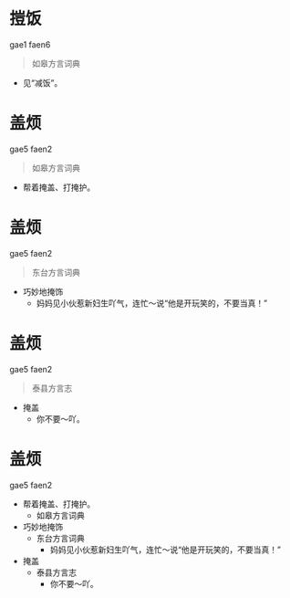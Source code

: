 # 㨟饭
gae1 faen6
> 如皋方言词典
- 见“减饭”。

# 盖烦
gae5 faen2
> 如皋方言词典
- 帮着掩盖、打掩护。

# 盖烦
gae5 faen2
> 东台方言词典
- 巧妙地掩饰
  - 妈妈见小伙惹新妇生吖气，连忙～说“他是开玩笑的，不要当真！”

# 盖烦
gae5 faen2
> 泰县方言志
- 掩盖
  - 你不要～吖。
<!--
泰县志注音gae1 faen2，但根据泰县志词序分析，结合周围同源词分析，此处应该是gae5 faen2。
-->

# 盖烦
gae5 faen2
+ 帮着掩盖、打掩护。
  * 如皋方言词典
+ 巧妙地掩饰
  * 东台方言词典
    - 妈妈见小伙惹新妇生吖气，连忙～说“他是开玩笑的，不要当真！”
+ 掩盖
  * 泰县方言志
    - 你不要～吖。
